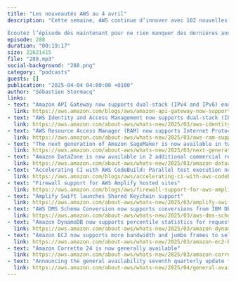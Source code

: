 ```yaml
---
title: "Les nouveautés AWS au 4 avril"
description: "Cette semaine, AWS continue d’innover avec 102 nouvelles fonctionnalités et mises à jour ! Au programme : le support dual-stack IPv4/IPv6 pour API Gateway et IAM, des avancées pour Amazon SageMaker et AWS CodeBuild, ainsi que des améliorations pour DynamoDB, EC2 et bien plus encore. Découvrez comment ces évolutions peuvent booster vos applications et optimiser vos infrastructures. 🚀

Écoutez l’épisode dès maintenant pour ne rien manquer des dernières annonces AWS !"
episode: 288
duration: "00:19:17"
size: 22621415
file: "288.mp3"
social-background: "288.png"
category: "podcasts"
guests: []
publication: "2025-04-04 04:00:00 +0100"
author: "Sébastien Stormacq"
links:
- text: "Amazon API Gateway now supports dual-stack (IPv4 and IPv6) endpoints"
  link: https://aws.amazon.com/blogs/aws/amazon-api-gateway-now-supports-dual-stack-ipv4-and-ipv6-endpoints/
- text: "AWS Identity and Access Management now supports dual-stack (IPv4 and IPv6) environments"
  link: https://aws.amazon.com/about-aws/whats-new/2025/03/aws-identity-access-management-dual-stack-ipv4-ipv6-environments/
- text: "AWS Resource Access Manager (RAM) now supports Internet Protocol Version 6 (IPv6)"
  link: https://aws.amazon.com/about-aws/whats-new/2025/03/aws-ram-supports-ipv6/  
- text: "The next generation of Amazon SageMaker is now available in two additional regions"
  link: https://aws.amazon.com/about-aws/whats-new/2025/03/next-generation-amazon-sagemaker-two-additional-regions/
- text: "Amazon DataZone is now available in 2 additional commercial regions"
  link: https://aws.amazon.com/about-aws/whats-new/2025/03/amazon-datazone-2-additional-commercial-regions/
- text: "Accelerating CI with AWS CodeBuild: Parallel test execution now available"
  link: https://aws.amazon.com/blogs/aws/accelerating-ci-with-aws-codebuild-parallel-test-execution-now-available/
- text: "Firewall support for AWS Amplify hosted sites"
  link: https://aws.amazon.com/blogs/aws/firewall-support-for-aws-amplify-hosted-sites/
- text: "Amplify Swift launches Shared Keychain support"
  link: https://aws.amazon.com/about-aws/whats-new/2025/03/amplify-swift-shared-keychain-support/
- text: "AWS DMS Schema Conversion now supports conversions from IBM Db2 for z/OS to Amazon RDS for Db2"
  link: https://aws.amazon.com/about-aws/whats-new/2025/03/aws-dms-schema-conversion-ibm-db2-z-os/
- text: "Amazon DynamoDB now supports percentile statistics for request latency"
  link: https://aws.amazon.com/about-aws/whats-new/2025/03/amazon-dynamodb-percentile-statistics-request-latency/
- text: "Amazon EC2 now supports more bandwidth and jumbo frames to select destinations"
  link: https://aws.amazon.com/about-aws/whats-new/2025/03/amazon-ec2-bandwidth-jumbo-frames/
- text: "Amazon Corretto 24 is now generally available"
  link: https://aws.amazon.com/about-aws/whats-new/2025/03/amazon-corretto-24-available/
- text: "Announcing the general availability seventh quarterly update for Amazon Linux 2023 (AL2023), AL2023.7"
  link: https://aws.amazon.com/about-aws/whats-new/2025/04/general-availability-quarterly-update-amazon-linux-2023-al2023-7/
---
```

